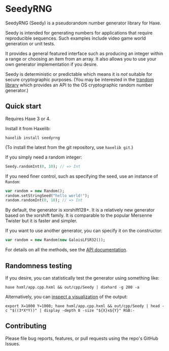 SeedyRNG
========

SeedyRNG (Seedy) is a pseudorandom number generator library for Haxe.

Seedy is intended for generating numbers for applications that require reproducible sequences. Such examples include video game world generation or unit tests.

It provides a general featured interface such as producing an integer within a range or choosing an item from an array. It also allows you to use your own generator implementation if you desire.

Seedy is deterministic or predictable which means it is *not* suitable for secure cryptographic purposes. (You may be interested in the [trandom library](https://lib.haxe.org/p/trandom) which provides an API to the OS cryptographic random number generator.)

Quick start
-----------

Requires Haxe 3 or 4.

Install it from Haxelib:

    haxelib install seedyrng

(To install the latest from the git repository, use `haxelib git`.)

If you simply need a random integer:

```haxe
Seedy.randomInt(0, 10); // => Int
```

If you need finer control, such as specifying the seed, use an instance of `Random`:

```haxe
var random = new Random();
random.setStringSeed("hello world!");
random.randomInt(0, 10); // => Int
```

By default, the generator is xorshift128+. It is a relatively new generator based on the xorshift family. It is comparable to the popular Mersenne Twister but it is faster and simpler.

If you want to use another generator, you can specify it on the constructor:

```haxe
var random = new Random(new GaloisLFSR32());
```

For details on all the methods, see the [API documentation](https://chfoo.github.io/seedyrng/api/).

Randomness testing
------------------

If you desire, you can statistically test the generator using something like:

    haxe hxml/app.cpp.hxml && out/cpp/Seedy | diehard -g 200 -a

Alternatively, you can [inspect a visualization](https://unix.stackexchange.com/a/289670) of the output:

    export X=1000 Y=1000; haxe hxml/app.cpp.hxml && out/cpp/Seedy | head -c "$((3*X*Y))" | display -depth 8 -size "${X}x${Y}" RGB:-

Contributing
------------

Please file bug reports, features, or pull requests using the repo's GitHub Issues.

